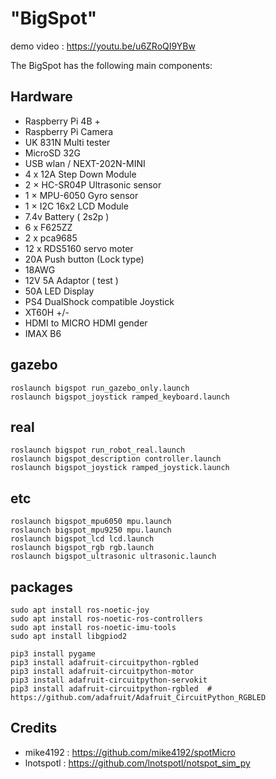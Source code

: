 # "BigSpot"

demo video : https://youtu.be/u6ZRoQI9YBw

The BigSpot has the following main components:

## Hardware
- Raspberry Pi 4B + 
- Raspberry Pi Camera
- UK 831N Multi tester
- MicroSD 32G 
- USB wlan / NEXT-202N-MINI
- 4 x 12A Step Down Module
- 2 × HC-SR04P Ultrasonic sensor
- 1 × MPU-6050 Gyro sensor
- 1 × I2C 16x2 LCD Module
- 7.4v Battery ( 2s2p )
- 6 x F625ZZ
- 2 x pca9685
- 12 x RDS5160 servo moter
- 20A Push button (Lock type)
- 18AWG
- 12V 5A Adaptor ( test )
- 50A LED Display
- PS4 DualShock compatible Joystick
- XT60H +/-
- HDMI to MICRO HDMI gender
- IMAX B6


## gazebo
```
roslaunch bigspot run_gazebo_only.launch
roslaunch bigspot_joystick ramped_keyboard.launch
```

## real
```
roslaunch bigspot run_robot_real.launch
roslaunch bigspot_description controller.launch
roslaunch bigspot_joystick ramped_joystick.launch
```

## etc
```
roslaunch bigspot_mpu6050 mpu.launch
roslaunch bigspot_mpu9250 mpu.launch
roslaunch bigspot_lcd lcd.launch
roslaunch bigspot_rgb rgb.launch
roslaunch bigspot_ultrasonic ultrasonic.launch
```

## packages
```
sudo apt install ros-noetic-joy
sudo apt install ros-noetic-ros-controllers
sudo apt install ros-noetic-imu-tools
sudo apt install libgpiod2

pip3 install pygame
pip3 install adafruit-circuitpython-rgbled
pip3 install adafruit-circuitpython-motor
pip3 install adafruit-circuitpython-servokit
pip3 install adafruit-circuitpython-rgbled 	# https://github.com/adafruit/Adafruit_CircuitPython_RGBLED
```


## Credits
 - mike4192  : https://github.com/mike4192/spotMicro
 - lnotspotl : https://github.com/lnotspotl/notspot_sim_py
